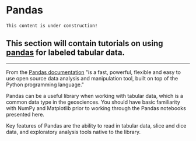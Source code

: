 # Pandas

```{note}
This content is under construction!
```

## This section will contain tutorials on using [pandas](https://pandas.pydata.org) for labeled tabular data.

---

From the [Pandas documentation](https://pandas.pydata.org/) "is a fast, powerful, flexible and easy to use open source data analysis and manipulation tool, built on top of the Python programming language."

Pandas can be a useful library when working with tabular data, which is a common data type in the geosciences. You should have basic familiarity with NumPy and Matplotlib prior to working through the Pandas notebooks presented here.

Key features of Pandas are the ability to read in tabular data, slice and dice data, and exploratory analysis tools native to the library.
